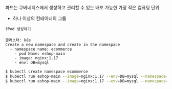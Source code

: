 파드는 쿠버네티스에서 생성하고 관리할 수 있는 배포 가능한 가장 작은 컴퓨팅 단위
- 하나 이상의 컨테이너의 그룹

```
❓Pod 생성하기

클러스터: k8s
Create a new namespace and create in the namespace
  - namespace name: ecommerce 
	- pod Name: eshop-main
	- image: nginx:1.17 
	- env: DB=mysql
```

```bash
$ kubectl create namespace ecommerce
$ kubectl run eshop-main --image=nginx:1.17 --env=DB=mysql --namespace=ecommerce --dry-run=client -o yaml
$ kubectl run eshop-main --image=nginx:1.17 --env=DB=mysql --namespace=ecommerce
```
